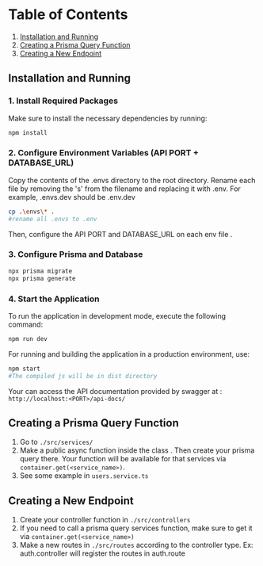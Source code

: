 # Table of Contents
1. [Installation and Running](#installation-and-running)
2. [Creating a Prisma Query Function](#creating-a-prisma-query-function)
3. [Creating a New Endpoint](#creating-a-new-endpoint)

## Installation and Running
### 1. Install Required Packages
Make sure to install the necessary dependencies by running:
```bash
npm install
```

### 2. Configure Environment Variables (API PORT + DATABASE_URL)
Copy the contents of the .envs directory to the root directory. Rename each file by removing the 's' from the filename and replacing it with .env. For example, .envs.dev should be .env.dev
```bash
cp .\envs\* .
#rename all .envs to .env
```
Then, configure the API PORT and DATABASE_URL on each env file .

### 3. Configure Prisma and Database
```bash
npx prisma migrate
npx prisma generate
```

### 4. Start the Application
To run the application in development mode, execute the following command:
```bash
npm run dev 
```
For running and building the application in a production environment, use:
```bash
npm start
#The compiled js will be in dist directory
```

Your can access the API documentation provided by swagger at :
``http://localhost:<PORT>/api-docs/``

## Creating a Prisma Query Function
1. Go to ``./src/services/``
2. Make a public async function inside the class . Then create your prisma query there. Your function will be available for that services via ``container.get(<service_name>)``.
3. See some example in ``users.service.ts``

## Creating a New Endpoint
1. Create your controller function in ``./src/controllers``
2. If you need to call a prisma query services function, make sure to get it via ``container.get(<service_name>)``
3. Make a new routes in ``./src/routes`` according to the controller type. Ex: auth.controller will register the routes in auth.route
